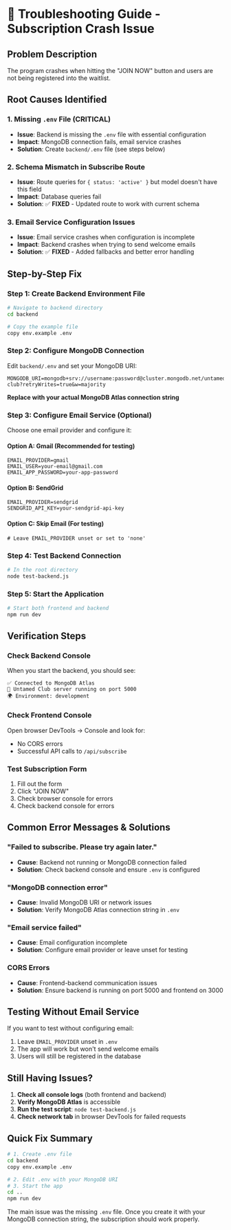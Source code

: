 # 🚨 Troubleshooting Guide - Subscription Crash Issue

## **Problem Description**
The program crashes when hitting the "JOIN NOW" button and users are not being registered into the waitlist.

## **Root Causes Identified**

### 1. **Missing `.env` File (CRITICAL)**
- **Issue**: Backend is missing the `.env` file with essential configuration
- **Impact**: MongoDB connection fails, email service crashes
- **Solution**: Create `backend/.env` file (see steps below)

### 2. **Schema Mismatch in Subscribe Route**
- **Issue**: Route queries for `{ status: 'active' }` but model doesn't have this field
- **Impact**: Database queries fail
- **Solution**: ✅ **FIXED** - Updated route to work with current schema

### 3. **Email Service Configuration Issues**
- **Issue**: Email service crashes when configuration is incomplete
- **Impact**: Backend crashes when trying to send welcome emails
- **Solution**: ✅ **FIXED** - Added fallbacks and better error handling

## **Step-by-Step Fix**

### **Step 1: Create Backend Environment File**
```bash
# Navigate to backend directory
cd backend

# Copy the example file
copy env.example .env
```

### **Step 2: Configure MongoDB Connection**
Edit `backend/.env` and set your MongoDB URI:
```env
MONGODB_URI=mongodb+srv://username:password@cluster.mongodb.net/untamed-club?retryWrites=true&w=majority
```

**Replace with your actual MongoDB Atlas connection string**

### **Step 3: Configure Email Service (Optional)**
Choose one email provider and configure it:

#### **Option A: Gmail (Recommended for testing)**
```env
EMAIL_PROVIDER=gmail
EMAIL_USER=your-email@gmail.com
EMAIL_APP_PASSWORD=your-app-password
```

#### **Option B: SendGrid**
```env
EMAIL_PROVIDER=sendgrid
SENDGRID_API_KEY=your-sendgrid-api-key
```

#### **Option C: Skip Email (For testing)**
```env
# Leave EMAIL_PROVIDER unset or set to 'none'
```

### **Step 4: Test Backend Connection**
```bash
# In the root directory
node test-backend.js
```

### **Step 5: Start the Application**
```bash
# Start both frontend and backend
npm run dev
```

## **Verification Steps**

### **Check Backend Console**
When you start the backend, you should see:
```
✅ Connected to MongoDB Atlas
🚀 Untamed Club server running on port 5000
🌍 Environment: development
```

### **Check Frontend Console**
Open browser DevTools → Console and look for:
- No CORS errors
- Successful API calls to `/api/subscribe`

### **Test Subscription Form**
1. Fill out the form
2. Click "JOIN NOW"
3. Check browser console for errors
4. Check backend console for errors

## **Common Error Messages & Solutions**

### **"Failed to subscribe. Please try again later."**
- **Cause**: Backend not running or MongoDB connection failed
- **Solution**: Check backend console and ensure `.env` is configured

### **"MongoDB connection error"**
- **Cause**: Invalid MongoDB URI or network issues
- **Solution**: Verify MongoDB Atlas connection string in `.env`

### **"Email service failed"**
- **Cause**: Email configuration incomplete
- **Solution**: Configure email provider or leave unset for testing

### **CORS Errors**
- **Cause**: Frontend-backend communication issues
- **Solution**: Ensure backend is running on port 5000 and frontend on 3000

## **Testing Without Email Service**

If you want to test without configuring email:
1. Leave `EMAIL_PROVIDER` unset in `.env`
2. The app will work but won't send welcome emails
3. Users will still be registered in the database

## **Still Having Issues?**

1. **Check all console logs** (both frontend and backend)
2. **Verify MongoDB Atlas** is accessible
3. **Run the test script**: `node test-backend.js`
4. **Check network tab** in browser DevTools for failed requests

## **Quick Fix Summary**
```bash
# 1. Create .env file
cd backend
copy env.example .env

# 2. Edit .env with your MongoDB URI
# 3. Start the app
cd ..
npm run dev
```

The main issue was the missing `.env` file. Once you create it with your MongoDB connection string, the subscription should work properly.

